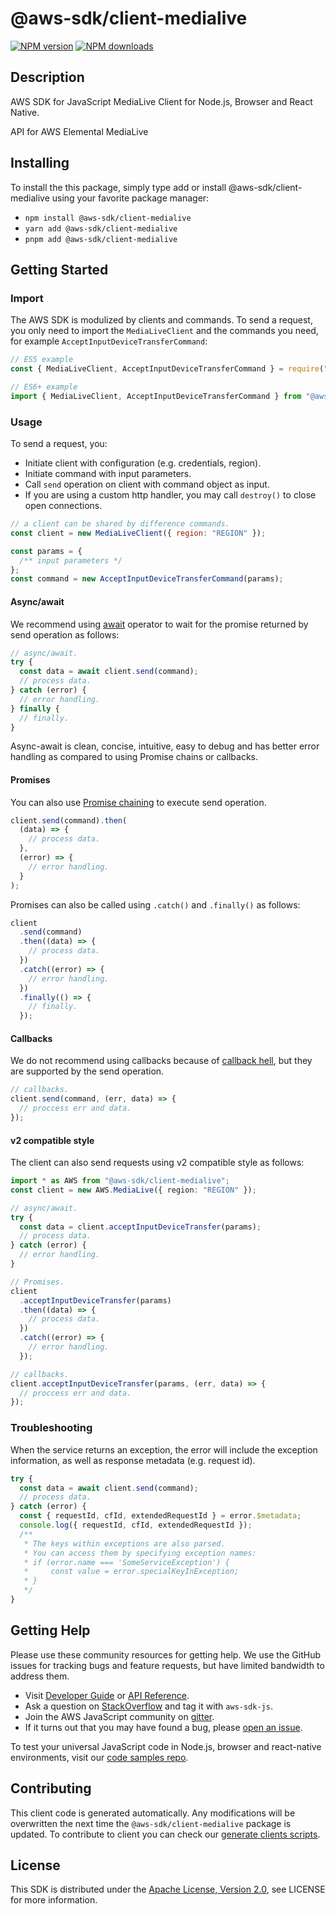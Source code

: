 # @aws-sdk/client-medialive

[![NPM version](https://img.shields.io/npm/v/@aws-sdk/client-medialive/latest.svg)](https://www.npmjs.com/package/@aws-sdk/client-medialive)
[![NPM downloads](https://img.shields.io/npm/dm/@aws-sdk/client-medialive.svg)](https://www.npmjs.com/package/@aws-sdk/client-medialive)

## Description

AWS SDK for JavaScript MediaLive Client for Node.js, Browser and React Native.

API for AWS Elemental MediaLive

## Installing

To install the this package, simply type add or install @aws-sdk/client-medialive
using your favorite package manager:

- `npm install @aws-sdk/client-medialive`
- `yarn add @aws-sdk/client-medialive`
- `pnpm add @aws-sdk/client-medialive`

## Getting Started

### Import

The AWS SDK is modulized by clients and commands.
To send a request, you only need to import the `MediaLiveClient` and
the commands you need, for example `AcceptInputDeviceTransferCommand`:

```js
// ES5 example
const { MediaLiveClient, AcceptInputDeviceTransferCommand } = require("@aws-sdk/client-medialive");
```

```ts
// ES6+ example
import { MediaLiveClient, AcceptInputDeviceTransferCommand } from "@aws-sdk/client-medialive";
```

### Usage

To send a request, you:

- Initiate client with configuration (e.g. credentials, region).
- Initiate command with input parameters.
- Call `send` operation on client with command object as input.
- If you are using a custom http handler, you may call `destroy()` to close open connections.

```js
// a client can be shared by difference commands.
const client = new MediaLiveClient({ region: "REGION" });

const params = {
  /** input parameters */
};
const command = new AcceptInputDeviceTransferCommand(params);
```

#### Async/await

We recommend using [await](https://developer.mozilla.org/en-US/docs/Web/JavaScript/Reference/Operators/await)
operator to wait for the promise returned by send operation as follows:

```js
// async/await.
try {
  const data = await client.send(command);
  // process data.
} catch (error) {
  // error handling.
} finally {
  // finally.
}
```

Async-await is clean, concise, intuitive, easy to debug and has better error handling
as compared to using Promise chains or callbacks.

#### Promises

You can also use [Promise chaining](https://developer.mozilla.org/en-US/docs/Web/JavaScript/Guide/Using_promises#chaining)
to execute send operation.

```js
client.send(command).then(
  (data) => {
    // process data.
  },
  (error) => {
    // error handling.
  }
);
```

Promises can also be called using `.catch()` and `.finally()` as follows:

```js
client
  .send(command)
  .then((data) => {
    // process data.
  })
  .catch((error) => {
    // error handling.
  })
  .finally(() => {
    // finally.
  });
```

#### Callbacks

We do not recommend using callbacks because of [callback hell](http://callbackhell.com/),
but they are supported by the send operation.

```js
// callbacks.
client.send(command, (err, data) => {
  // proccess err and data.
});
```

#### v2 compatible style

The client can also send requests using v2 compatible style as follows:

```ts
import * as AWS from "@aws-sdk/client-medialive";
const client = new AWS.MediaLive({ region: "REGION" });

// async/await.
try {
  const data = client.acceptInputDeviceTransfer(params);
  // process data.
} catch (error) {
  // error handling.
}

// Promises.
client
  .acceptInputDeviceTransfer(params)
  .then((data) => {
    // process data.
  })
  .catch((error) => {
    // error handling.
  });

// callbacks.
client.acceptInputDeviceTransfer(params, (err, data) => {
  // proccess err and data.
});
```

### Troubleshooting

When the service returns an exception, the error will include the exception information,
as well as response metadata (e.g. request id).

```js
try {
  const data = await client.send(command);
  // process data.
} catch (error) {
  const { requestId, cfId, extendedRequestId } = error.$metadata;
  console.log({ requestId, cfId, extendedRequestId });
  /**
   * The keys within exceptions are also parsed.
   * You can access them by specifying exception names:
   * if (error.name === 'SomeServiceException') {
   *     const value = error.specialKeyInException;
   * }
   */
}
```

## Getting Help

Please use these community resources for getting help.
We use the GitHub issues for tracking bugs and feature requests, but have limited bandwidth to address them.

- Visit [Developer Guide](https://docs.aws.amazon.com/sdk-for-javascript/v3/developer-guide/welcome.html)
  or [API Reference](https://docs.aws.amazon.com/AWSJavaScriptSDK/v3/latest/index.html).
- Ask a question on [StackOverflow](https://stackoverflow.com/questions/tagged/aws-sdk-js) and tag it with `aws-sdk-js`.
- Join the AWS JavaScript community on [gitter](https://gitter.im/aws/aws-sdk-js-v3).
- If it turns out that you may have found a bug, please [open an issue](https://github.com/aws/aws-sdk-js-v3/issues/new/choose).

To test your universal JavaScript code in Node.js, browser and react-native environments,
visit our [code samples repo](https://github.com/aws-samples/aws-sdk-js-tests).

## Contributing

This client code is generated automatically. Any modifications will be overwritten the next time the `@aws-sdk/client-medialive` package is updated.
To contribute to client you can check our [generate clients scripts](https://github.com/aws/aws-sdk-js-v3/tree/master/scripts/generate-clients).

## License

This SDK is distributed under the
[Apache License, Version 2.0](http://www.apache.org/licenses/LICENSE-2.0),
see LICENSE for more information.
